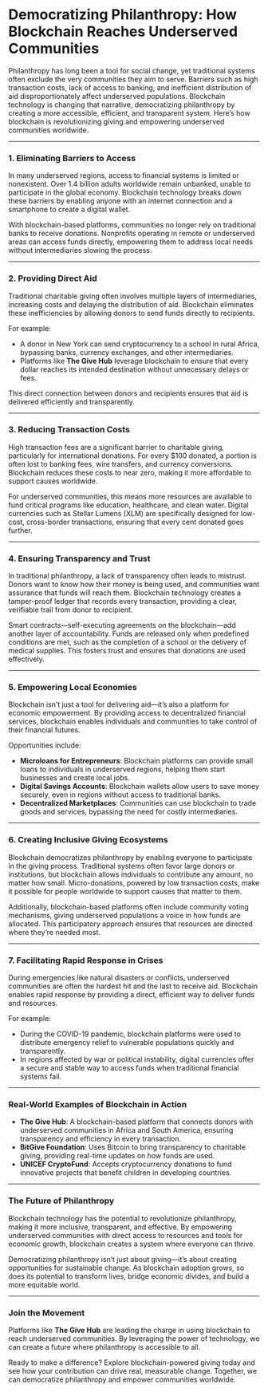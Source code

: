 # Democratizing Philanthropy: How Blockchain Reaches Underserved Communities

Philanthropy has long been a tool for social change, yet traditional systems often exclude the very communities they aim to serve. Barriers such as high transaction costs, lack of access to banking, and inefficient distribution of aid disproportionately affect underserved populations. Blockchain technology is changing that narrative, democratizing philanthropy by creating a more accessible, efficient, and transparent system. Here’s how blockchain is revolutionizing giving and empowering underserved communities worldwide.

---

### 1. **Eliminating Barriers to Access**

In many underserved regions, access to financial systems is limited or nonexistent. Over 1.4 billion adults worldwide remain unbanked, unable to participate in the global economy. Blockchain technology breaks down these barriers by enabling anyone with an internet connection and a smartphone to create a digital wallet.

With blockchain-based platforms, communities no longer rely on traditional banks to receive donations. Nonprofits operating in remote or underserved areas can access funds directly, empowering them to address local needs without intermediaries slowing the process.

---

### 2. **Providing Direct Aid**

Traditional charitable giving often involves multiple layers of intermediaries, increasing costs and delaying the distribution of aid. Blockchain eliminates these inefficiencies by allowing donors to send funds directly to recipients.

For example:
- A donor in New York can send cryptocurrency to a school in rural Africa, bypassing banks, currency exchanges, and other intermediaries.
- Platforms like **The Give Hub** leverage blockchain to ensure that every dollar reaches its intended destination without unnecessary delays or fees.

This direct connection between donors and recipients ensures that aid is delivered efficiently and transparently.

---

### 3. **Reducing Transaction Costs**

High transaction fees are a significant barrier to charitable giving, particularly for international donations. For every $100 donated, a portion is often lost to banking fees, wire transfers, and currency conversions. Blockchain reduces these costs to near zero, making it more affordable to support causes worldwide.

For underserved communities, this means more resources are available to fund critical programs like education, healthcare, and clean water. Digital currencies such as Stellar Lumens (XLM) are specifically designed for low-cost, cross-border transactions, ensuring that every cent donated goes further.

---

### 4. **Ensuring Transparency and Trust**

In traditional philanthropy, a lack of transparency often leads to mistrust. Donors want to know how their money is being used, and communities want assurance that funds will reach them. Blockchain technology creates a tamper-proof ledger that records every transaction, providing a clear, verifiable trail from donor to recipient.

Smart contracts—self-executing agreements on the blockchain—add another layer of accountability. Funds are released only when predefined conditions are met, such as the completion of a school or the delivery of medical supplies. This fosters trust and ensures that donations are used effectively.

---

### 5. **Empowering Local Economies**

Blockchain isn’t just a tool for delivering aid—it’s also a platform for economic empowerment. By providing access to decentralized financial services, blockchain enables individuals and communities to take control of their financial futures.

Opportunities include:
- **Microloans for Entrepreneurs**: Blockchain platforms can provide small loans to individuals in underserved regions, helping them start businesses and create local jobs.
- **Digital Savings Accounts**: Blockchain wallets allow users to save money securely, even in regions without access to traditional banks.
- **Decentralized Marketplaces**: Communities can use blockchain to trade goods and services, bypassing the need for costly intermediaries.

---

### 6. **Creating Inclusive Giving Ecosystems**

Blockchain democratizes philanthropy by enabling everyone to participate in the giving process. Traditional systems often favor large donors or institutions, but blockchain allows individuals to contribute any amount, no matter how small. Micro-donations, powered by low transaction costs, make it possible for people worldwide to support causes that matter to them.

Additionally, blockchain-based platforms often include community voting mechanisms, giving underserved populations a voice in how funds are allocated. This participatory approach ensures that resources are directed where they’re needed most.

---

### 7. **Facilitating Rapid Response in Crises**

During emergencies like natural disasters or conflicts, underserved communities are often the hardest hit and the last to receive aid. Blockchain enables rapid response by providing a direct, efficient way to deliver funds and resources.

For example:
- During the COVID-19 pandemic, blockchain platforms were used to distribute emergency relief to vulnerable populations quickly and transparently.
- In regions affected by war or political instability, digital currencies offer a secure and stable way to access funds when traditional financial systems fail.

---

### Real-World Examples of Blockchain in Action

- **The Give Hub**: A blockchain-based platform that connects donors with underserved communities in Africa and South America, ensuring transparency and efficiency in every transaction.
- **BitGive Foundation**: Uses Bitcoin to bring transparency to charitable giving, providing real-time updates on how funds are used.
- **UNICEF CryptoFund**: Accepts cryptocurrency donations to fund innovative projects that benefit children in developing countries.

---

### The Future of Philanthropy

Blockchain technology has the potential to revolutionize philanthropy, making it more inclusive, transparent, and effective. By empowering underserved communities with direct access to resources and tools for economic growth, blockchain creates a system where everyone can thrive.

Democratizing philanthropy isn’t just about giving—it’s about creating opportunities for sustainable change. As blockchain adoption grows, so does its potential to transform lives, bridge economic divides, and build a more equitable world.

---

### Join the Movement

Platforms like **The Give Hub** are leading the charge in using blockchain to reach underserved communities. By leveraging the power of technology, we can create a future where philanthropy is accessible to all.

Ready to make a difference? Explore blockchain-powered giving today and see how your contribution can drive real, measurable change. Together, we can democratize philanthropy and empower communities worldwide.
